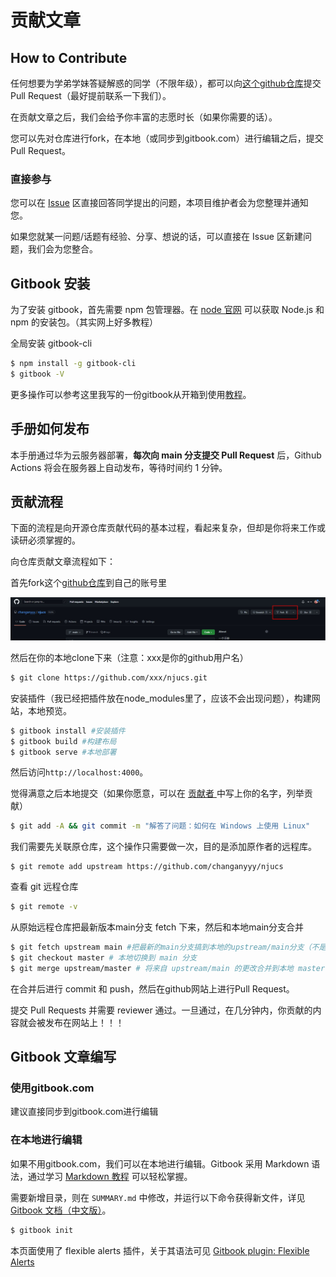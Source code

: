# 贡献文章

## How to Contribute <a href="#how-to-contribute" id="how-to-contribute"></a>

任何想要为学弟学妹答疑解惑的同学（不限年级），都可以向[这个github仓库](https://github.com/changanyyy/njucs)提交Pull Request（最好提前联系一下我们）。

在贡献文章之后，我们会给予你丰富的志愿时长（如果你需要的话）。

您可以先对仓库进行fork，在本地（或同步到gitbook.com）进行编辑之后，提交Pull Request。

### 直接参与 <a href="#zhi-jie-can-yu" id="zhi-jie-can-yu"></a>

您可以在 [Issue](https://github.com/NJUCS-Peers-Tutors/NJUCS-FAQs/issues) 区直接回答同学提出的问题，本项目维护者会为您整理并通知您。

如果您就某一问题/话题有经验、分享、想说的话，可以直接在 Issue 区新建问题，我们会为您整合。

## Gitbook 安装 <a href="#gitbook-an-zhuang" id="gitbook-an-zhuang"></a>

为了安装 gitbook，首先需要 npm 包管理器。在 [node 官网](https://nodejs.org/en/download/) 可以获取 Node.js 和 npm 的安装包。（其实网上好多教程）

全局安装 gitbook-cli

```bash
$ npm install -g gitbook-cli
$ gitbook -V
```

更多操作可以参考这里我写的一份gitbook从开箱到使用[教程](https://lawrshen.github.io/post/wsl-gitbook/)。

## 手册如何发布 <a href="#github-cao-zuo-liu-cheng" id="github-cao-zuo-liu-cheng"></a>

本手册通过华为云服务器部署，**每次向 main 分支提交 Pull Request** 后，Github Actions 将会在服务器上自动发布，等待时间约 1 分钟。

## 贡献流程

下面的流程是向开源仓库贡献代码的基本过程，看起来复杂，但却是你将来工作或读研必须掌握的。

向仓库贡献文章流程如下：

首先fork这个[github仓库](https://github.com/changanyyy/njucs)到自己的账号里

![fork](.gitbook/assets/fork.jpg)

然后在你的本地clone下来（注意：xxx是你的github用户名）

```bash
$ git clone https://github.com/xxx/njucs.git
```

安装插件（我已经把插件放在node\_modules里了，应该不会出现问题），构建网站，本地预览。

```bash
$ gitbook install #安装插件
$ gitbook build #构建布局
$ gitbook serve #本地部署
```

然后访问`http://localhost:4000`。

觉得满意之后本地提交（如果你愿意，可以在 [贡献者 ](gong-xian-wen-zhang/gong-xian-zhe.md#gong-xian-zhe)中写上你的名字，列举贡献）

```bash
$ git add -A && git commit -m "解答了问题：如何在 Windows 上使用 Linux"
```

我们需要先关联原仓库，这个操作只需要做一次，目的是添加原作者的远程库。

```
$ git remote add upstream https://github.com/changanyyy/njucs
```

查看 git 远程仓库

```bash
$ git remote -v
```

从原始远程仓库把最新版本main分支 fetch 下来，然后和本地main分支合并

```bash
$ git fetch upstream main #把最新的main分支搞到本地的upstream/main分支（不是本地main）
$ git checkout master # 本地切换到 main 分支
$ git merge upstream/master # 将来自 upstream/main 的更改合并到本地 master 分支中
```

在合并后进行 commit 和 push，然后在github网站上进行Pull Request。

提交 Pull Requests 并需要 reviewer 通过。一旦通过，在几分钟内，你贡献的内容就会被发布在网站上！！！

## Gitbook 文章编写 <a href="#gitbook-yu-fa" id="gitbook-yu-fa"></a>

### 使用gitbook.com

建议直接同步到gitbook.com进行编辑

### 在本地进行编辑

如果不用gitbook.com，我们可以在本地进行编辑。Gitbook 采用 Markdown 语法，通过学习 [Markdown 教程](https://www.runoob.com/markdown/md-tutorial.html) 可以轻松掌握。

需要新增目录，则在 `SUMMARY.md` 中修改，并运行以下命令获得新文件，详见 [Gitbook 文档（中文版）](https://chrisniael.gitbooks.io/gitbook-documentation/content/format/chapters.html)。

```bash
$ gitbook init
```

本页面使用了 flexible alerts 插件，关于其语法可见 [Gitbook plugin: Flexible Alerts](https://www.npmjs.com/package/gitbook-plugin-flexible-alerts)
